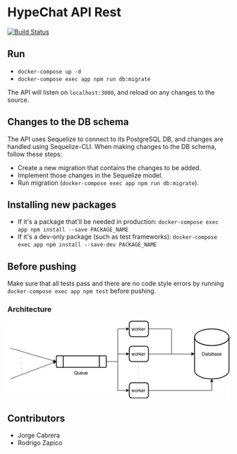 # HypeChat API Rest

[![Build Status](https://travis-ci.com/jorgejcabrera/HypeChat.svg?branch=master)](https://travis-ci.com/jorgejcabrera/HypeChat)

## Run
* `docker-compose up -d`
* `docker-compose exec app npm run db:migrate`

The API will listen on `localhost:3000`, and reload on any changes to the source.

## Changes to the DB schema
The API uses Sequelize to connect to its PostgreSQL DB, and changes are handled using Sequelize-CLI. When making changes to the DB schema, follow these steps:

* Create a new migration that contains the changes to be added.
* Implement those changes in the Sequelize model.
* Run migration (`docker-compose exec app npm run db:migrate`).

## Installing new packages
* If it's a package that'll be needed in production: `docker-compose exec app npm install --save PACKAGE_NAME`
* If it's a dev-only package (such as test frameworks): `docker-compose exec app npm install --save-dev PACKAGE_NAME`

## Before pushing
Make sure that all tests pass and there are no code style errors by running `docker-compose exec app npm test` before pushing.

### Architecture
![alt text](https://github.com/jorgejcabrera/Call-center/blob/master/documentation/arquitectura.png)

## Contributors
- Jorge Cabrera
- Rodrigo Zapico
